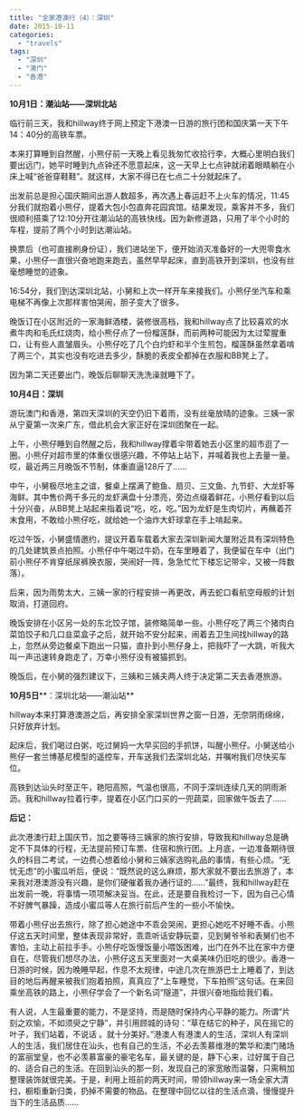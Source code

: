 ```yaml
---
title: "全家港澳行（4）：深圳"
date: 2015-10-11
categories: 
  - "travels"
tags: 
  - "深圳"
  - "澳门"
  - "香港"
---
```


**10****月1日****：潮汕站——深圳北站**

临行前三天，我和hillway终于网上预定下港澳一日游的旅行团和国庆第一天下午14：40分的高铁车票。

本来打算睡到自然醒，小熊仔前一天晚上看见我匆忙收拾行李，大概心里明白我们要出远门，她平时睡到九点钟还不愿意起床，这一天早上七点钟就闭着眼睛躺在小床上喊“爸爸穿鞋鞋”。就这样，大家不得已在七点二十分就起床了。

出发前总是担心国庆期间出游人数超多，再次遇上春运赶不上火车的情况，11:45分我们就抱着小熊仔，提着大包小包直奔花园宾馆。结果发现，乘客并不多，我们很顺利搭乘了12:10分开往潮汕站的高铁快线。因为新修道路，只用了半个小时的车程，提前了两个小时到达潮汕站。

换票后（也可直接刷身份证），我们进站坐下，便开始消灭准备好的一大兜零食水果，小熊仔一直很兴奋地跑来跑去，虽然早早起床，直到高铁开到深圳，也没有丝毫想睡觉的迹象。

16:54分，我们到达深圳北站，小舅和上次一样开车来接我们。小熊仔坐汽车和乘电梯不再像上次那样害怕哭闹，胆子变大了很多。

晚饭订在小区附近的一家海鲜酒楼，装修很高档，我和hillway点了比较喜欢的水煮牛肉和毛氏红烧肉，给小熊仔点了一份榴莲酥，而前两种可能因为太过荤腥重口，让有些人直皱眉头。小熊仔吃了几个白灼虾和半个生煎包，榴莲酥虽然拿着啃了两三个，其实也没有吃进去多少，酥脆的表皮全都掉在衣服和BB凳上了。

因为第二天还要出门，晚饭后聊聊天洗洗澡就睡下了。

**10****月****4****日****：深圳**

游玩澳门和香港，第四天深圳的天空仍旧下着雨，没有丝毫放晴的迹象。三姨一家从宁夏第一次来广东，借此机会大家正好在深圳团聚在一起。

上午，小熊仔睡到自然醒之后，我和hillway撑着伞带着她去小区里的超市逛了一圈。小熊仔对超市里的体重仪很感兴趣，不停站上站下，并喊着我也上去量一量。哎，最近两三月晚饭不节制，体重直逼128斤了……

中午，小舅极尽地主之谊，餐桌上摆满了鲍鱼、扇贝、三文鱼、九节虾、大龙虾等海鲜。其中售价两千多元的龙虾满盘十分漂亮，旁边点缀着鲜花，小熊仔看到以后十分兴奋，从BB凳上站起来指着说“吃，吃，吃。”因为龙虾是生肉切片，再蘸着芥末食用，不敢给小熊仔吃，就给她一个油炸大虾球拿在手上啃起来。

吃过午饭，小舅盛情邀约，提议开着车载着大家去深圳新闻大厦附近具有深圳特色的几处建筑景点拍照。小熊仔中午喝过牛奶，在车里睡着了，我便留在车中（出门前小熊仔不肯穿纸尿裤换衣服，哭闹好一阵，急急忙忙下楼忘记带伞，又被一阵数落）。

后来，因为雨势太大，三姨一家的行程安排一再更改，再去蛇口看航空母舰的计划取消，打道回府。

晚饭安排在小区另一处的东北饺子馆，装修略简单一些。小熊仔吃了两三个猪肉白菜馅饺子和几口韭菜盒子之后，就开始不安分起来，闹着去卫生间找hillway的路上，忽然从旁边餐桌下跑出一只猫，直扑到小熊仔身上，把我吓了一大跳，听我大叫一声迅速转身跑走了，万幸小熊仔没有被猫抓到。

晚饭后，在小舅的强烈建议下，三姨和三姨夫两人终于决定第二天去香港旅游。

**10月5日****：深圳北站——潮汕站**

hillway本来打算港澳游之后，再安排全家深圳世界之窗一日游，无奈阴雨绵绵，只好放弃计划。

起床后，我们喝过白粥，吃过舅妈一大早买回的手抓饼，叫醒小熊仔。小舅送给小熊仔一套兰博基尼模型的遥控车，开车送我们去深圳北站，并嘱咐我们尽快买车位。

高铁到达汕头时至正午，艳阳高照，气温也很高，不同于深圳连续几天的阴雨淅沥。我和hillway拉着行李，提着在小区门口买的一兜蔬菜，回家做午饭去了……

**后记：**

此次港澳行赶上国庆节，加之要等待三姨家的旅行安排，导致我和hillway总是确定不下具体的行程，无法提前预订车票、住宿和旅行团。上月底，一边准备期待很久的科目二考试，一边费心想着给小舅和三姨家选购礼品的事情，有些心烦。“无忧无虑”的小蜜瓜听后，便说：“既然说的这么麻烦，那大家就不要出去旅游了，本来我对港澳游没有兴趣，是你们硬催着我办通行证的……”最终，我和hillway赶在出发前一晚，将事情一项项解决妥当。在此，还是要自我检讨一下，因为自己心情不好脾气暴躁，造成小蜜瓜等人在旅行前后产生的一些小不愉快。

带着小熊仔出去旅行，除了担心她途中不乖会哭闹，更担心她吃不好睡不香。小熊仔这五天时间里，整体表现非常好，乖乖听话安静玩耍，见到舅爷爷和表舅们也不害怕，主动上前拉手手。小熊仔吃饭慢饭量小喂饭困难，出门在外不比在家中方便自在，尽管我们想尽办法，小熊仔这五天里面对一大桌美味仍旧吃的很少。香港一日游的时候，因为晚睡早起，作息不太规律，中途几次在旅游巴士上睡着了，到达目的地后再醒来被我们抱着拍照，真真应了“上车睡觉，下车拍照”这句话。在来回乘坐高铁的路上，小熊仔学会了一个新名词“隧道”，并很兴奋地指给我们看。

有人说，人生最重要的能力，不是坚持，而是随时保持内心平静的能力。所谓“片刻之欢愉，不如须臾之宁静”，并引用顾城的诗句：“草在结它的种子，风在摇它的叶子，我们站着，不说话 。就十分美好。”港澳人有港澳人的生活，深圳人有深圳人的生活，我们居住在汕头，也有自己的生活，不必去羡慕维港的繁华和澳门赌场的富丽堂皇，也不必羡慕富豪的豪宅名车，最关键的是，静下心来，过好属于自己的、适合自己的生活。在回到汕头的那一刻，发现自己的家宽敞而温馨，只需稍加整理装饰就很完美。于是，利用上班前的两天时间，带领hillway来一场全家大清扫，橱柜重新归类，扔掉不需要的物品。在整理中回忆以往的生活点滴，慢慢提升当下的生活品质……
